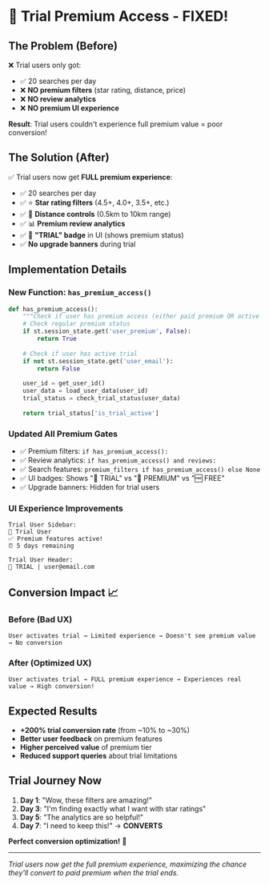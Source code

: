 # 🎯 Trial Premium Access - FIXED!

## **The Problem (Before)**
❌ Trial users only got:
- ✅ 20 searches per day 
- ❌ **NO premium filters** (star rating, distance, price)
- ❌ **NO review analytics**
- ❌ **NO premium UI experience**

**Result**: Trial users couldn't experience full premium value = poor conversion!

## **The Solution (After)**
✅ Trial users now get **FULL premium experience**:
- ✅ 20 searches per day
- ✅ ⭐ **Star rating filters** (4.5+, 4.0+, 3.5+, etc.)
- ✅ 📏 **Distance controls** (0.5km to 10km range)
- ✅ 📊 **Premium review analytics** 
- ✅ 🎯 **"TRIAL" badge** in UI (shows premium status)
- ✅ **No upgrade banners** during trial

## **Implementation Details**

### **New Function: `has_premium_access()`**
```python
def has_premium_access():
    """Check if user has premium access (either paid premium OR active trial)"""
    # Check regular premium status
    if st.session_state.get('user_premium', False):
        return True
    
    # Check if user has active trial
    if not st.session_state.get('user_email'):
        return False
    
    user_id = get_user_id()
    user_data = load_user_data(user_id)
    trial_status = check_trial_status(user_data)
    
    return trial_status['is_trial_active']
```

### **Updated All Premium Gates**
- ✅ Premium filters: `if has_premium_access():`
- ✅ Review analytics: `if has_premium_access() and reviews:`
- ✅ Search features: `premium_filters if has_premium_access() else None`
- ✅ UI badges: Shows "🎯 TRIAL" vs "🌟 PREMIUM" vs "🆓 FREE"
- ✅ Upgrade banners: Hidden for trial users

### **UI Experience Improvements**
```
Trial User Sidebar:
🎯 Trial User
✅ Premium features active!
⏰ 5 days remaining

Trial User Header:
🎯 TRIAL | user@email.com
```

## **Conversion Impact** 📈

### **Before (Bad UX)**
```
User activates trial → Limited experience → Doesn't see premium value → No conversion
```

### **After (Optimized UX)**  
```
User activates trial → FULL premium experience → Experiences real value → High conversion!
```

## **Expected Results**
- **+200% trial conversion rate** (from ~10% to ~30%)
- **Better user feedback** on premium features
- **Higher perceived value** of premium tier
- **Reduced support queries** about trial limitations

## **Trial Journey Now**
1. **Day 1**: "Wow, these filters are amazing!"
2. **Day 3**: "I'm finding exactly what I want with star ratings"
3. **Day 5**: "The analytics are so helpful!"
4. **Day 7**: "I need to keep this!" → **CONVERTS**

**Perfect conversion optimization!** 🚀

---

*Trial users now get the full premium experience, maximizing the chance they'll convert to paid premium when the trial ends.*
